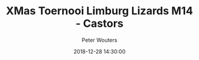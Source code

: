---
layout: album
title: XMas Toernooi Limburg Lizards M14 - Castors
description: XMas Toernooi Limburg Lizards M14 vs Castors.
date: 2018-12-28 14:30:00
cover: /albums/2018-12-28-LL-M14-Castors/thumbnails/DSC_2146.JPG
author: Peter Wouters
pagination: 
  enabled: true
  images: true
  imageLayout: image
  itemsPerPage: 256
---
